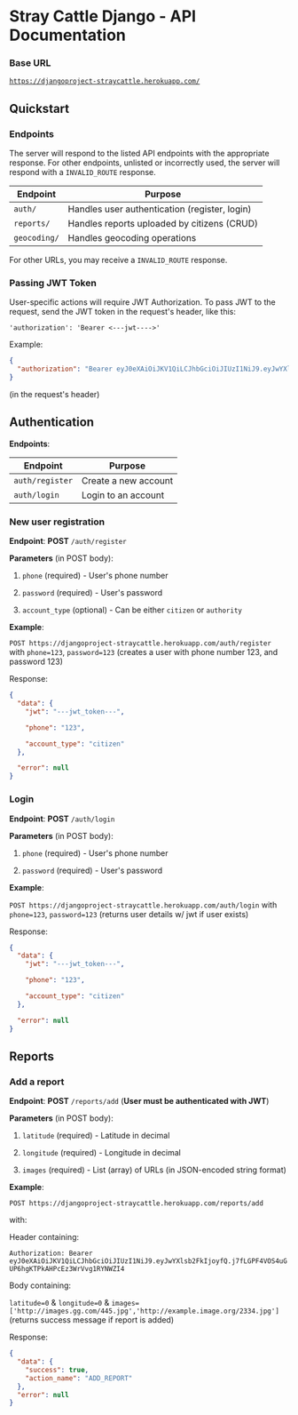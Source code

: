 # Stray Cattle Django - API Documentation

### Base URL

[`https://djangoproject-straycattle.herokuapp.com/`](http://djangoproject-straycattle.herokuapp.com/)

## Quickstart

### Endpoints

The server will respond to the listed API endpoints with the appropriate response. For other endpoints, unlisted or incorrectly used, the server will respond with a `INVALID_ROUTE` response.

| Endpoint     | Purpose                                       |
| ------------ | --------------------------------------------- |
| `auth/`      | Handles user authentication (register, login) |
| `reports/`   | Handles reports uploaded by citizens (CRUD)   |
| `geocoding/` | Handles geocoding operations                  |

For other URLs, you may receive a `INVALID_ROUTE` response.

### Passing JWT Token

User-specific actions will require JWT Authorization. To pass JWT to the request,
send the JWT token in the request's header, like this:

`'authorization': 'Bearer <---jwt---->'`

Example:

```json
{
  "authorization": "Bearer eyJ0eXAiOiJKV1QiLCJhbGciOiJIUzI1NiJ9.eyJwYXlsb2FkIjoyfQ.j7fLGPF4VOS4uGUP6hgKTPkAHPcEz3WrVvg1RYNWZI4"
}
```

(in the request's header)

## Authentication

**Endpoints**:

| Endpoint | Purpose |
| -----| ----- |
| `auth/register` | Create a new account |
| `auth/login` | Login to an account |


### New user registration

**Endpoint**: **POST** `/auth/register`

**Parameters** (in POST body):

1. `phone` (required) - User's phone number

2. `password` (required) - User's password

3. `account_type` (optional) - Can be either `citizen` or `authority`

**Example**:

`POST https://djangoproject-straycattle.herokuapp.com/auth/register` with `phone=123`, `password=123` (creates a user with phone number 123, and password 123)

Response:

```json
{
  "data": {
    "jwt": "---jwt_token---",

    "phone": "123",

    "account_type": "citizen"
  },

  "error": null
}
```

### Login

**Endpoint**: **POST** `/auth/login`

**Parameters** (in POST body):

1. `phone` (required) - User's phone number

2. `password` (required) - User's password

**Example**:

`POST https://djangoproject-straycattle.herokuapp.com/auth/login` with `phone=123`, `password=123` (returns user details w/ jwt if user exists)

Response:

```json
{
  "data": {
    "jwt": "---jwt_token---",

    "phone": "123",

    "account_type": "citizen"
  },

  "error": null
}
```

## Reports

### Add a report

**Endpoint**: **POST** `/reports/add` (**User must be authenticated with JWT**)

**Parameters** (in POST body):

1. `latitude` (required) - Latitude in decimal

2. `longitude` (required) - Longitude in decimal

3. `images` (required) - List (array) of URLs (in JSON-encoded string format)

**Example**:

`POST https://djangoproject-straycattle.herokuapp.com/reports/add`

with:

Header containing:

`Authorization: Bearer eyJ0eXAiOiJKV1QiLCJhbGciOiJIUzI1NiJ9.eyJwYXlsb2FkIjoyfQ.j7fLGPF4VOS4uGUP6hgKTPkAHPcEz3WrVvg1RYNWZI4`

Body containing:

`latitude=0` & `longitude=0` & `images=['http://images.gg.com/445.jpg','http://example.image.org/2334.jpg']` (returns success message if report is added)

Response:

```json
{
  "data": {
    "success": true,
    "action_name": "ADD_REPORT"
  },
  "error": null
}
```
